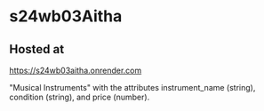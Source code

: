 # s24wb03Aitha
## Hosted at  
<https://s24wb03aitha.onrender.com>

 "Musical Instruments" with the attributes instrument_name (string), condition (string), and price (number).